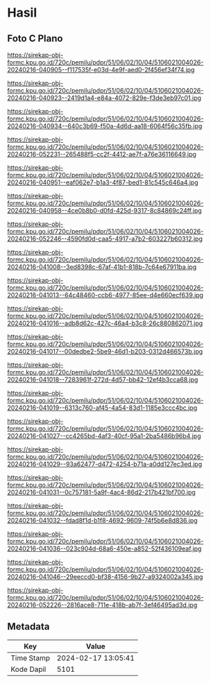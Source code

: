 # Hasil

## Foto C Plano

https://sirekap-obj-formc.kpu.go.id/720c/pemilu/pdpr/51/06/02/10/04/5106021004026-20240216-040905--f117535f-e03d-4e9f-aed0-2f456ef34f74.jpg

https://sirekap-obj-formc.kpu.go.id/720c/pemilu/pdpr/51/06/02/10/04/5106021004026-20240216-040923--2419d1a4-e84a-4072-829e-f3de3eb97c01.jpg

https://sirekap-obj-formc.kpu.go.id/720c/pemilu/pdpr/51/06/02/10/04/5106021004026-20240216-040934--640c3b69-f50a-4d6d-aa18-6064f56c35fb.jpg

https://sirekap-obj-formc.kpu.go.id/720c/pemilu/pdpr/51/06/02/10/04/5106021004026-20240216-052231--265488f5-cc2f-4412-ae7f-a76e36116649.jpg

https://sirekap-obj-formc.kpu.go.id/720c/pemilu/pdpr/51/06/02/10/04/5106021004026-20240216-040951--eaf062e7-b1a3-4f87-bed1-81c545c646a4.jpg

https://sirekap-obj-formc.kpu.go.id/720c/pemilu/pdpr/51/06/02/10/04/5106021004026-20240216-040958--4ce0b8b0-d0fd-425d-9317-8c84869c24ff.jpg

https://sirekap-obj-formc.kpu.go.id/720c/pemilu/pdpr/51/06/02/10/04/5106021004026-20240216-052246--4590fd0d-caa5-4917-a7b2-603227b60312.jpg

https://sirekap-obj-formc.kpu.go.id/720c/pemilu/pdpr/51/06/02/10/04/5106021004026-20240216-041008--3ed8398c-67af-41b1-818b-7c64e67911ba.jpg

https://sirekap-obj-formc.kpu.go.id/720c/pemilu/pdpr/51/06/02/10/04/5106021004026-20240216-041013--64c48460-ccb6-4977-85ee-d4e660ecf639.jpg

https://sirekap-obj-formc.kpu.go.id/720c/pemilu/pdpr/51/06/02/10/04/5106021004026-20240216-041016--adb8d62c-427c-46a4-b3c8-26c880862071.jpg

https://sirekap-obj-formc.kpu.go.id/720c/pemilu/pdpr/51/06/02/10/04/5106021004026-20240216-041017--00dedbe2-5be9-46d1-b203-0312d466573b.jpg

https://sirekap-obj-formc.kpu.go.id/720c/pemilu/pdpr/51/06/02/10/04/5106021004026-20240216-041018--7283961f-272d-4d57-bb42-12ef4b3cca68.jpg

https://sirekap-obj-formc.kpu.go.id/720c/pemilu/pdpr/51/06/02/10/04/5106021004026-20240216-041019--6313c760-af45-4a54-83d1-1185e3ccc4bc.jpg

https://sirekap-obj-formc.kpu.go.id/720c/pemilu/pdpr/51/06/02/10/04/5106021004026-20240216-041027--cc4265bd-4af3-40cf-95a1-2ba5486b96b4.jpg

https://sirekap-obj-formc.kpu.go.id/720c/pemilu/pdpr/51/06/02/10/04/5106021004026-20240216-041029--93a62477-d472-4254-b71a-a0dd127ec3ed.jpg

https://sirekap-obj-formc.kpu.go.id/720c/pemilu/pdpr/51/06/02/10/04/5106021004026-20240216-041031--0c757181-5a9f-4ac4-86d2-217b421bf700.jpg

https://sirekap-obj-formc.kpu.go.id/720c/pemilu/pdpr/51/06/02/10/04/5106021004026-20240216-041032--fdad8f1d-b1f8-4692-9609-74f5b6e8d836.jpg

https://sirekap-obj-formc.kpu.go.id/720c/pemilu/pdpr/51/06/02/10/04/5106021004026-20240216-041036--023c904d-68a6-450e-a852-52f436109eaf.jpg

https://sirekap-obj-formc.kpu.go.id/720c/pemilu/pdpr/51/06/02/10/04/5106021004026-20240216-041046--29eeccd0-bf38-4156-9b27-a9324002a345.jpg

https://sirekap-obj-formc.kpu.go.id/720c/pemilu/pdpr/51/06/02/10/04/5106021004026-20240216-052226--2816ace8-711e-418b-ab7f-3ef46495ad3d.jpg


## Metadata

| Key        | Value               |
| ---------- | ------------------- |
| Time Stamp | 2024-02-17 13:05:41 |
| Kode Dapil | 5101                |



